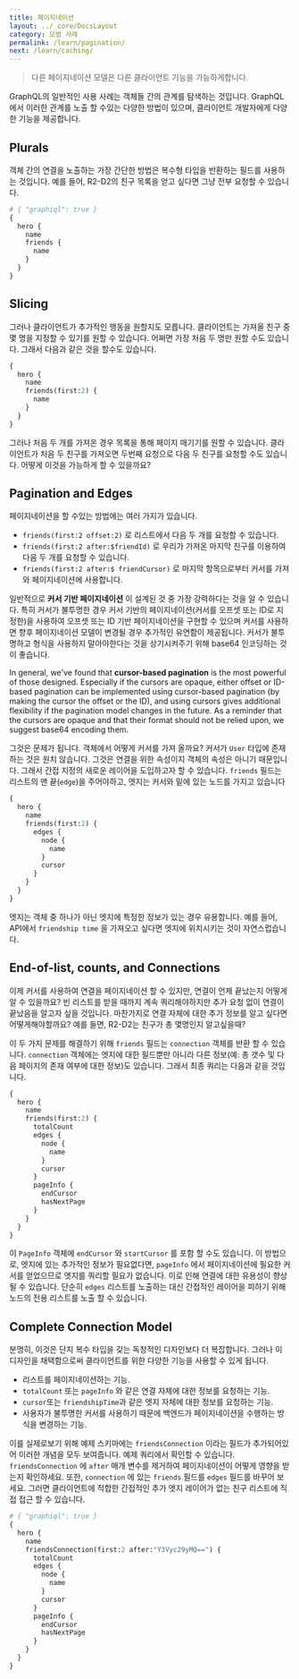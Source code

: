 ```yaml
---
title: 페이지네이션
layout: ../_core/DocsLayout
category: 모범 사례
permalink: /learn/pagination/
next: /learn/caching/
---
```


> 다른 페이지네이션 모델은 다른 클라이언트 기능을 가능하게합니다.

GraphQL의 일반적인 사용 사례는 객체들 간의 관계를 탐색하는 것입니다. GraphQL에서 이러한 관계를 노출 할 수있는 다양한 방법이 있으며, 클라이언트 개발자에게 다양한 기능을 제공합니다.

## Plurals

객체 간의 연결을 노출하는 가장 간단한 방법은 복수형 타입을 반환하는 필드를 사용하는 것입니다. 예를 들어, R2-D2의 친구 목록을 얻고 싶다면 그냥 전부 요청할 수 있습니다.

```graphql
# { "graphiql": true }
{
  hero {
    name
    friends {
      name
    }
  }
}
```

## Slicing

그러나 클라이언트가 추가적인 행동을 원할지도 모릅니다. 클라이언트는 가져올 친구 중 몇 명을 지정할 수 있기를 원할 수 있습니다. 어쩌면 가장 처음 두 명만 원할 수도 있습니다. 그래서 다음과 같은 것을 할수도 있습니다.

```graphql
{
  hero {
    name
    friends(first:2) {
      name
    }
  }
}
```

그러나 처음 두 개를 가져온 경우 목록을 통해 페이지 매기기를 원할 수 있습니다. 클라이언트가 처음 두 친구를 가져오면 두번째 요청으로 다음 두 친구를 요청할 수도 있습니다. 어떻게 이것을 가능하게 할 수 있을까요?

## Pagination and Edges

페이지네이션을 할 수있는 방법에는 여러 가지가 있습니다.

- `friends(first:2 offset:2)` 로 리스트에서 다음 두 개를 요청할 수 있습니다.
- `friends(first:2 after:$friendId)` 로 우리가 가져온 마지막 친구를 이용하여 다음 두 개를 요청할 수 있습니다.
- `friends(first:2 after:$ friendCursor)` 로 마지막 항목으로부터 커서를 가져와 페이지네이션에 사용합니다.

일반적으로 **커서 기반 페이지네이션** 이 설계된 것 중 가장 강력하다는 것을 알 수 있습니다. 특히 커서가 불투명한 경우 커서 기반의 페이지네이션(커서를 오프셋 또는 ID로 지정한)을 사용하여 오프셋 또는 ID 기반 페이지네이션을 구현할 수 있으며 커서를 사용하면 향후 페이지네이션 모델이 변경될 경우 추가적인 유연함이 
제공됩니다. 커서가 불투명하고 형식을 사용하지 말아야한다는 것을 상기시켜주기 위해 base64 인코딩하는 것이 좋습니다.

In general, we've found that **cursor-based pagination** is the most powerful of those designed. Especially if the cursors are opaque, either offset or ID-based pagination can be implemented using cursor-based pagination (by making the cursor the offset or the ID), and using cursors gives additional flexibility if the pagination model changes in the future. As a reminder that the cursors are opaque and that their format should not be relied upon, we suggest base64 encoding them.

그것은 문제가 됩니다. 객체에서 어떻게 커서를 가져 올까요? 커서가 `User` 타입에 존재하는 것은 원치 않습니다. 그것은 연결을 위한 속성이지 객체의 속성은 아니기 때문입니다. 그래서 간접 지정의 새로운 레이어을 도입하고자 할 수 있습니다. `friends` 필드는 리스트의 맨 끝(`edge`)을 주어야하고, 엣지는 커서와 밑에 있는 노드를 가지고 있습니다

```graphql
{
  hero {
    name
    friends(first:2) {
      edges {
        node {
          name
        }
        cursor
      }
    }
  }
}
```

엣지는 객체 중 하나가 아닌 엣지에 특정한 정보가 있는 경우 유용합니다. 예를 들어, API에서  `friendship time` 을 가져오고 싶다면 엣지에 위치시키는 것이 자연스럽습니다.

## End-of-list, counts, and Connections

이제 커서를 사용하여 연결을 페이지네이션 할 수 있지만, 연결이 언제 끝났는지 어떻게 알 수 있을까요? 빈 리스트를 받을 때까지 계속 쿼리해야하지만 추가 요청 없이 연결이 끝났음을 알고자 싶을 것입니다. 마찬가지로 연결 자체에 대한 추가 정보를 알고 싶다면 어떻게해야할까요? 예를 들면, R2-D2는 친구가 총 몇명인지 알고싶을때?

이 두 가지 문제를 해결하기 위해 `friends` 필드는 `connection` 객체를 반환 할 수 있습니다. `connection` 객체에는 엣지에 대한 필드뿐만 아니라 다른 정보(예: 총 갯수 및 다음 페이지의 존재 여부에 대한 정보)도 있습니다. 그래서 최종 쿼리는 다음과 같을 것입니다.

```graphql
{
  hero {
    name
    friends(first:2) {
      totalCount
      edges {
        node {
          name
        }
        cursor
      }
      pageInfo {
        endCursor
        hasNextPage
      }
    }
  }
}
```

이 `PageInfo` 객체에 `endCursor` 와 `startCursor` 를 포함 할 수도 있습니다. 이 방법으로, 엣지에 있는 추가적인 정보가 필요없다면, `pageInfo` 에서 페이지네이션에 필요한 커서를 얻었으므로 엣지를 쿼리할 필요가 없습니다. 이로 인해 연결에 대한 유용성이 향상될 수 있습니다. 단순히 `edges` 리스트를 노출하는 대신 간접적인 레이어을 피하기 위해 노드의 전용 리스트를 노출 할 수 있습니다.

## Complete Connection Model

분명히, 이것은 단지 복수 타입을 갖는 독창적인 디자인보다 더 복잡합니다. 그러나 이 디자인을 채택함으로써 클라이언트를 위한 다양한 기능을 사용할 수 있게 됩니다.

- 리스트를 페이지네이션하는 기능.
- `totalCount` 또는 `pageInfo` 와 같은 연결 자체에 대한 정보를 요청하는 기능.
- `cursor`또는 `friendshipTime`과 같은 엣지 자체에 대한 정보를 요청하는 기능.
- 사용자가 불투명한 커서를 사용하기 때문에 백엔드가 페이지네이션을 수행하는 방식을 변경하는 기능.

이를 실제로보기 위해 예제 스키마에는 `friendsConnection` 이라는 필드가 추가되어있어 이러한 개념을 모두 보여줍니다. 예제 쿼리에서 확인할 수 있습니다. `friendsConnection` 에 `after` 매개 변수를 제거하여 페이지네이션이 어떻게 영향을 받는지 확인하세요. 또한, `connection` 에 있는 `friends` 필드를 `edges` 필드를 바꾸어 보세요. 그러면 클라이언트에 적합한 간접적인 추가 엣지 레이어가 없는 친구 리스트에 직접 접근 할 수 있습니다.

```graphql
# { "graphiql": true }
{
  hero {
    name
    friendsConnection(first:2 after:"Y3Vyc29yMQ==") {
      totalCount
      edges {
        node {
          name
        }
        cursor
      }
      pageInfo {
        endCursor
        hasNextPage
      }
    }
  }
}
```

